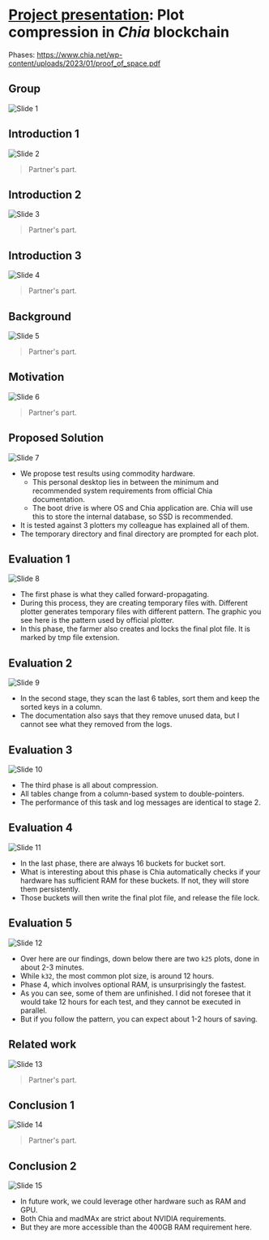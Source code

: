 # [Project presentation](https://github.com/hendraanggrian/IIT-CS554/blob/assets/assignments/proj_presentation.pdf): Plot compression in *Chia* blockchain

Phases: https://www.chia.net/wp-content/uploads/2023/01/proof_of_space.pdf

## Group

![Slide 1](https://github.com/hendraanggrian/IIT-CS554/raw/assets/bladebit/slide1.png)

## Introduction 1

![Slide 2](https://github.com/hendraanggrian/IIT-CS554/raw/assets/bladebit/slide2.png)

> Partner's part.

## Introduction 2

![Slide 3](https://github.com/hendraanggrian/IIT-CS554/raw/assets/bladebit/slide3.png)

> Partner's part.

## Introduction 3

![Slide 4](https://github.com/hendraanggrian/IIT-CS554/raw/assets/bladebit/slide4.png)

> Partner's part.

## Background

![Slide 5](https://github.com/hendraanggrian/IIT-CS554/raw/assets/bladebit/slide5.png)

> Partner's part.

## Motivation

![Slide 6](https://github.com/hendraanggrian/IIT-CS554/raw/assets/bladebit/slide6.png)

> Partner's part.

## Proposed Solution

![Slide 7](https://github.com/hendraanggrian/IIT-CS554/raw/assets/bladebit/slide7.png)

- We propose test results using commodity hardware.
  - This personal desktop lies in between the minimum and recommended system
    requirements from official Chia documentation.
  - The boot drive is where OS and Chia application are. Chia will use this to
    store the internal database, so SSD is recommended.
- It is tested against 3 plotters my colleague has explained all of them.
- The temporary directory and final directory are prompted for each plot.

## Evaluation 1

![Slide 8](https://github.com/hendraanggrian/IIT-CS554/raw/assets/bladebit/slide8.png)

- The first phase is what they called forward-propagating.
- During this process, they are creating temporary files with. Different plotter
  generates temporary files with different pattern. The graphic you see here is
  the pattern used by official plotter.
- In this phase, the farmer also creates and locks the final plot file. It is
  marked by tmp file extension.

## Evaluation 2

![Slide 9](https://github.com/hendraanggrian/IIT-CS554/raw/assets/bladebit/slide9.png)

- In the second stage, they scan the last 6 tables, sort them and keep the
  sorted keys in a column.
- The documentation also says that they remove unused data, but I cannot see
  what they removed from the logs.

## Evaluation 3

![Slide 10](https://github.com/hendraanggrian/IIT-CS554/raw/assets/bladebit/slide10.png)

- The third phase is all about compression.
- All tables change from a column-based system to double-pointers.
- The performance of this task and log messages are identical to stage 2.

## Evaluation 4

![Slide 11](https://github.com/hendraanggrian/IIT-CS554/raw/assets/bladebit/slide11.png)

- In the last phase, there are always 16 buckets for bucket sort.
- What is interesting about this phase is Chia automatically checks if your
  hardware has sufficient RAM for these buckets. If not, they will store them
  persistently.
- Those buckets will then write the final plot file, and release the file lock.

## Evaluation 5

![Slide 12](https://github.com/hendraanggrian/IIT-CS554/raw/assets/bladebit/slide12.png)

- Over here are our findings, down below there are two `k25` plots, done in
  about 2-3 minutes.
- While `k32`, the most common plot size, is around 12 hours.
- Phase 4, which involves optional RAM, is unsurprisingly the fastest.
- As you can see, some of them are unfinished. I did not foresee that it
  would take 12 hours for each test, and they cannot be executed in parallel.
- But if you follow the pattern, you can expect about 1-2 hours of saving.

## Related work

![Slide 13](https://github.com/hendraanggrian/IIT-CS554/raw/assets/bladebit/slide13.png)

> Partner's part.

## Conclusion 1

![Slide 14](https://github.com/hendraanggrian/IIT-CS554/raw/assets/bladebit/slide14.png)

> Partner's part.

## Conclusion 2

![Slide 15](https://github.com/hendraanggrian/IIT-CS554/raw/assets/bladebit/slide15.png)

- In future work, we could leverage other hardware such as RAM and GPU.
- Both Chia and madMAx are strict about NVIDIA requirements.
- But they are more accessible than the 400GB RAM requirement here.
